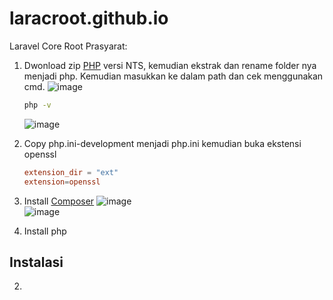 # laracroot.github.io
Laravel Core Root
Prasyarat:
1. Dwonload zip [PHP](https://www.php.net/downloads.php) versi NTS, kemudian ekstrak dan rename folder nya menjadi php. Kemudian masukkan ke dalam path dan cek menggunakan cmd.
   ![image](https://github.com/user-attachments/assets/e73dd75f-fd4a-4ab7-a92b-241e25706e03)
   ```sh
   php -v
   ```
   ![image](https://github.com/user-attachments/assets/6c1dcc3c-99a8-4c72-a2b4-d82b9b13755b)  
2. Copy php.ini-development menjadi php.ini kemudian buka ekstensi openssl
   ```conf
   extension_dir = "ext"
   extension=openssl
   ```
3. Install [Composer](https://getcomposer.org/download/)
   ![image](https://github.com/user-attachments/assets/5c59f00b-74ff-4706-8f0a-ae6a6f421d3c)  
   ![image](https://github.com/user-attachments/assets/549a53ec-8f01-4833-a65f-bdf5cfa288ad)  

2. Install php 
## Instalasi




2. 
